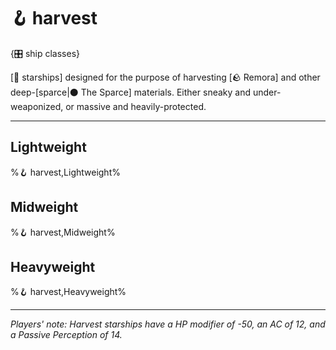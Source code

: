 # 🪝 harvest

{🎛️ ship classes}

[🚀 starships] designed for the purpose of harvesting [🪨 Remora] and other deep-[sparce|⚫ The Sparce] materials. Either sneaky and under-weaponized, or massive and heavily-protected.

---

## **Lightweight**
%🪝 harvest,Lightweight%

## **Midweight**
%🪝 harvest,Midweight%

## **Heavyweight**
%🪝 harvest,Heavyweight%

---

*Players' note: Harvest starships have a HP modifier of -50, an AC of 12, and a Passive Perception of 14.*
